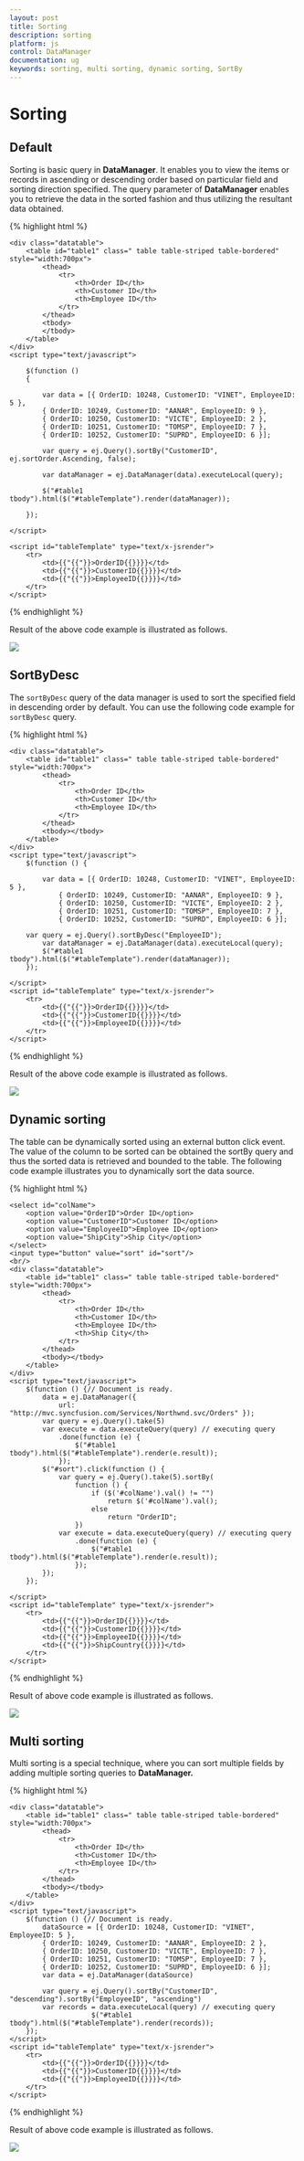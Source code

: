 ```yaml
---
layout: post
title: Sorting
description: sorting
platform: js
control: DataManager
documentation: ug
keywords: sorting, multi sorting, dynamic sorting, SortBy
---
```


# Sorting

## Default

Sorting is basic query in **DataManager**. It enables you to view the items or records in ascending or descending order based on particular field and sorting direction specified. The query parameter of **DataManager** enables you to retrieve the data in the sorted fashion and thus utilizing the resultant data obtained.

{% highlight html %}

    <div class="datatable">
        <table id="table1" class=" table table-striped table-bordered" style="width:700px">
            <thead>
                <tr>
                    <th>Order ID</th>
                    <th>Customer ID</th>
                    <th>Employee ID</th>
                </tr>
            </thead>
            <tbody>
            </tbody>
        </table>
    </div>
    <script type="text/javascript">

        $(function () 
        {

            var data = [{ OrderID: 10248, CustomerID: "VINET", EmployeeID: 5 },	                
            { OrderID: 10249, CustomerID: "AANAR", EmployeeID: 9 },	                    
            { OrderID: 10250, CustomerID: "VICTE", EmployeeID: 2 },
            { OrderID: 10251, CustomerID: "TOMSP", EmployeeID: 7 },	                    
            { OrderID: 10252, CustomerID: "SUPRD", EmployeeID: 6 }];

            var query = ej.Query().sortBy("CustomerID", ej.sortOrder.Ascending, false);

            var dataManager = ej.DataManager(data).executeLocal(query);

            $("#table1 tbody").html($("#tableTemplate").render(dataManager));

        });

    </script>

    <script id="tableTemplate" type="text/x-jsrender">
        <tr>
            <td>{{"{{"}}>OrderID{{}}}}</td>
            <td>{{"{{"}}>CustomerID{{}}}}</td>
            <td>{{"{{"}}>EmployeeID{{}}}}</td>        
        </tr>
    </script>

{% endhighlight %}


Result of the above code example is illustrated as follows.

![](Sorting_images/Sorting_img1.png) 

## SortByDesc

The `sortByDesc` query of the data manager is used to sort the specified field in descending order by default. You can use the following code example for `sortByDesc` query.

{% highlight html %}

    <div class="datatable">
        <table id="table1" class=" table table-striped table-bordered" style="width:700px">
            <thead>
                <tr>
                    <th>Order ID</th>
                    <th>Customer ID</th>
                    <th>Employee ID</th>
                </tr>
            </thead>
            <tbody></tbody>
        </table>
    </div>
    <script type="text/javascript">
        $(function () {
        
            var data = [{ OrderID: 10248, CustomerID: "VINET", EmployeeID: 5 },
                { OrderID: 10249, CustomerID: "AANAR", EmployeeID: 9 },
                { OrderID: 10250, CustomerID: "VICTE", EmployeeID: 2 },
                { OrderID: 10251, CustomerID: "TOMSP", EmployeeID: 7 },
                { OrderID: 10252, CustomerID: "SUPRD", EmployeeID: 6 }];
        
        var query = ej.Query().sortByDesc("EmployeeID");
            var dataManager = ej.DataManager(data).executeLocal(query);
            $("#table1 tbody").html($("#tableTemplate").render(dataManager));
        });

    </script>
    <script id="tableTemplate" type="text/x-jsrender">
        <tr>
            <td>{{"{{"}}>OrderID{{}}}}</td>
            <td>{{"{{"}}>CustomerID{{}}}}</td>
            <td>{{"{{"}}>EmployeeID{{}}}}</td>    
        </tr>
    </script>

{% endhighlight %}

Result of the above code example is illustrated as follows.

![](Sorting_images/Sorting_img2.png) 

## Dynamic sorting

The table can be dynamically sorted using an external button click event. The value of the column to be sorted can be obtained the sortBy query and thus the sorted data is retrieved and bounded to the table. The following code example illustrates you to dynamically sort the data source.

{% highlight html %}

    <select id="colName">
        <option value="OrderID">Order ID</option>
        <option value="CustomerID">Customer ID</option>
        <option value="EmployeeID">Employee ID</option>
        <option value="ShipCity">Ship City</option>
    </select>
    <input type="button" value="sort" id="sort"/>
    <br/>
    <div class="datatable">
        <table id="table1" class=" table table-striped table-bordered" style="width:700px">
            <thead>
                <tr>
                    <th>Order ID</th>
                    <th>Customer ID</th>
                    <th>Employee ID</th>
                    <th>Ship City</th>
                </tr>
            </thead>
            <tbody></tbody>
        </table>
    </div>
    <script type="text/javascript">
        $(function () {// Document is ready.
            data = ej.DataManager({ 
                url: "http://mvc.syncfusion.com/Services/Northwnd.svc/Orders" });
            var query = ej.Query().take(5)
            var execute = data.executeQuery(query) // executing query
                .done(function (e) {
                    $("#table1 tbody").html($("#tableTemplate").render(e.result));
                });
            $("#sort").click(function () {
                var query = ej.Query().take(5).sortBy(
                    function () {
                        if ($('#colName').val() != "")
                            return $('#colName').val();
                        else
                            return "OrderID";
                    })
                var execute = data.executeQuery(query) // executing query
                    .done(function (e) {
                        $("#table1 tbody").html($("#tableTemplate").render(e.result));
                    });
            });     
        });             
        
    </script>
    <script id="tableTemplate" type="text/x-jsrender">
        <tr>
            <td>{{"{{"}}>OrderID{{}}}}</td>
            <td>{{"{{"}}>CustomerID{{}}}}</td>
            <td>{{"{{"}}>EmployeeID{{}}}}</td>
            <td>{{"{{"}}>ShipCountry{{}}}}</td>    
        </tr>
    </script>

{% endhighlight %}

Result of above code example is illustrated as follows.

![](Sorting_images/Sorting_img3.png) 

## Multi sorting

Multi sorting is a special technique, where you can sort multiple fields by adding multiple sorting queries to **DataManager.**

{% highlight html %}

    <div class="datatable">
        <table id="table1" class=" table table-striped table-bordered" style="width:700px">
            <thead>
                <tr>
                    <th>Order ID</th>
                    <th>Customer ID</th>
                    <th>Employee ID</th>
                </tr>
            </thead>
            <tbody></tbody>
        </table>
    </div>
    <script type="text/javascript">
        $(function () {// Document is ready.
            dataSource = [{ OrderID: 10248, CustomerID: "VINET", EmployeeID: 5 },
            { OrderID: 10249, CustomerID: "AANAR", EmployeeID: 2 },
            { OrderID: 10250, CustomerID: "VICTE", EmployeeID: 7 },
            { OrderID: 10251, CustomerID: "TOMSP", EmployeeID: 7 },
            { OrderID: 10252, CustomerID: "SUPRD", EmployeeID: 6 }];
            var data = ej.DataManager(dataSource)

            var query = ej.Query().sortBy("CustomerID", "descending").sortBy("EmployeeID", "ascending")
            var records = data.executeLocal(query) // executing query
                        $("#table1 tbody").html($("#tableTemplate").render(records));
        });
    </script>
    <script id="tableTemplate" type="text/x-jsrender">
        <tr>
            <td>{{"{{"}}>OrderID{{}}}}</td>
            <td>{{"{{"}}>CustomerID{{}}}}</td>
            <td>{{"{{"}}>EmployeeID{{}}}}</td>
        </tr>
    </script>

{% endhighlight %}

Result of above code example is illustrated as follows.

![](Sorting_images/Sorting_img4.png) 





